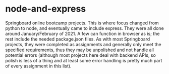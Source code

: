 # node-and-express
Springboard online bootcamp projects.  This is where focus changed from python to node, and eventually came to include express.
They were all done around January/February of 2021. A few can function in browser as is; the rest include the needed package.json files. 
As with most Springboard projects, they were completed as assignments and generally only meet the specified requirements, thus they may be unpolished and not handle all potential errors (although most projects here deal with backend APIs, so polish is less of a thing and at least some error handling is pretty much part of every assignment in this list).

